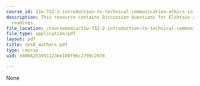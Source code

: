 ```yaml
---
course_id: 21w-732-2-introduction-to-technical-communication-ethics-in-science-and-technology-fall-2006
description: This resource contains Discussion Questions for Elshtain and Karpati
  readings.
file_location: /coursemedia/21w-732-2-introduction-to-technical-communication-ethics-in-science-and-technology-fall-2006/e8066253d51123ee180f96c2799c2078_ses8_authors.pdf
file_type: application/pdf
layout: pdf
title: ses8_authors.pdf
type: course
uid: e8066253d51123ee180f96c2799c2078

---
```

None